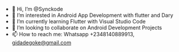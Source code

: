 - 👋 Hi, I’m @Synckode
- 👀 I’m interested in Android App Development with flutter and Dary
- 🌱 I’m currently learning Flutter with Visual Studio Code
- 💞️ I’m looking to collaborate on Android Development Projects
- 📫 How to reach me: Whatsapp +2348140889913, gidadegoke@gmail.com

<!---
Synckode/Synckode is a ✨ special ✨ repository because its `README.md` (this file) appears on your GitHub profile.
You can click the Preview link to take a look at your changes.
--->
